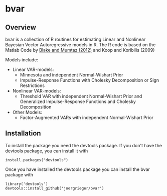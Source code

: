 # bvar

## Overview

bvar is a collection of R routines for estimating Linear and Nonlinear Bayesian Vector Autoregressive models in R. The R code is based on the Matlab Code by [Blake and Mumtaz (2012)](http://www.bankofengland.co.uk/education/Pages/ccbs/technical_handbooks/techbook4.aspx) and Koop and Koribilis (2009)

Models include:

* Linear VAR-models:
    * Minnesota and independent Normal-Wishart Prior
    * Impulse-Response Functions with Cholesky Decomposition or Sign Restrictions
* Nonlinear VAR-models:
    * Threshold VAR with independent Normal-Wishart Prior and Generalized Impulse-Response Functions and Cholesky Decomposition
* Other Models:
	* Factor-Augmented VARs with independent Normal-Wishart Prior 
    
## Installation

To install the package you need the devtools package. If you don't have the devtools package, you can install it with

    install.packages("devtools")

Once you have installed the devtools package you can install the bvar package with

    library('devtools')
    devtools::install_github('joergrieger/bvar')
